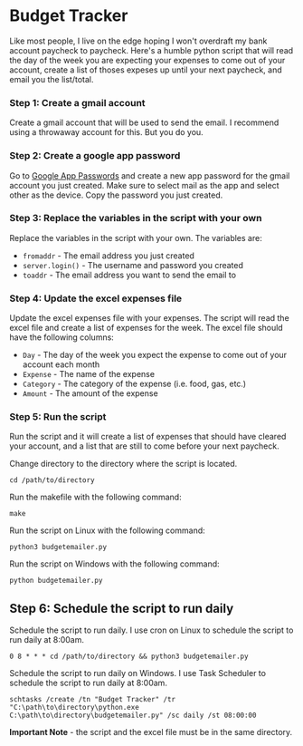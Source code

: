 # Budget Tracker
Like most people, I live on the edge hoping I won't overdraft my bank account paycheck to paycheck. Here's a humble python script that will read the day of the week you are expecting your expenses to come out of your account, create a list of thoses expeses up until your next paycheck, and email you the list/total.

### Step 1: Create a gmail account
Create a gmail account that will be used to send the email. I recommend using a throwaway account for this. But you do you.

### Step 2: Create a google app password
Go to [Google App Passwords](https://myaccount.google.com/apppasswords) and create a new app password for the gmail account you just created. Make sure to select mail as the app and select other as the device. Copy the password you just created.

### Step 3: Replace the variables in the script with your own
Replace the variables in the script with your own. The variables are:
- `fromaddr` - The email address you just created
- `server.login()` - The username and password you created
- `toaddr` - The email address you want to send the email to

### Step 4: Update the excel expenses file
Update the excel expenses file with your expenses. The script will read the excel file and create a list of expenses for the week. The excel file should have the following columns:
- `Day` - The day of the week you expect the expense to come out of your account each month
- `Expense` - The name of the expense
- `Category` - The category of the expense (i.e. food, gas, etc.)
- `Amount` - The amount of the expense

### Step 5: Run the script
Run the script and it will create a list of expenses that should have cleared your account, and a list that are still to come before your next paycheck. 

Change directory to the directory where the script is located.

    cd /path/to/directory

Run the makefile with the following command:

    make

Run the script on Linux with the following command:

    python3 budgetemailer.py

Run the script on Windows with the following command:

    python budgetemailer.py

## Step 6: Schedule the script to run daily
Schedule the script to run daily. I use cron on Linux to schedule the script to run daily at 8:00am. 

    0 8 * * * cd /path/to/directory && python3 budgetemailer.py

Schedule the script to run daily on Windows. I use Task Scheduler to schedule the script to run daily at 8:00am.

    schtasks /create /tn "Budget Tracker" /tr "C:\path\to\directory\python.exe C:\path\to\directory\budgetemailer.py" /sc daily /st 08:00:00

**Important Note** - the script and the excel file must be in the same directory.
